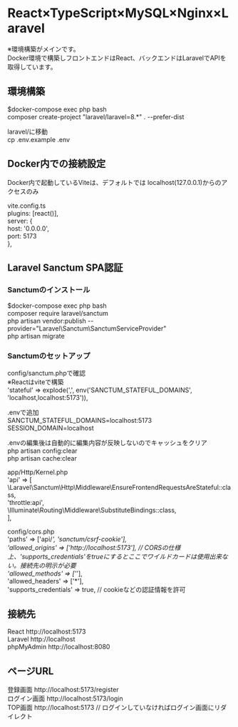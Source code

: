 # React×TypeScript×MySQL×Nginx×Laravel  
※環境構築がメインです。  
Docker環境で構築しフロントエンドはReact、バックエンドはLaravelでAPIを取得しています。  

## 環境構築  
$docker-compose exec php bash  
composer create-project "laravel/laravel=8.*" . --prefer-dist  

laravel/に移動  
cp .env.example .env  

## Docker内での接続設定  
Docker内で起動しているViteは、デフォルトでは localhost(127.0.0.1)からのアクセスのみ  

vite.config.ts  
plugins: [react()],  
  server: {  
    host: '0.0.0.0',  
    port: 5173  
  },  

## Laravel Sanctum SPA認証 
### Sanctumのインストール
$docker-compose exec php bash  
composer require laravel/sanctum  
php artisan vendor:publish --provider="Laravel\Sanctum\SanctumServiceProvider"  
php artisan migrate  

### Sanctumのセットアップ  
config/sanctum.phpで確認  
※Reactはviteで構築  
'stateful' => explode(',', env('SANCTUM_STATEFUL_DOMAINS', 'localhost,localhost:5173')),  

.envで追加  
SANCTUM_STATEFUL_DOMAINS=localhost:5173  
SESSION_DOMAIN=localhost  

.envの編集後は自動的に編集内容が反映しないのでキャッシュをクリア  
php artisan config:clear  
php artisan cache:clear  

app/Http/Kernel.php  
'api' => [  
\Laravel\Sanctum\Http\Middleware\EnsureFrontendRequestsAreStateful::class,  
'throttle:api',  
\Illuminate\Routing\Middleware\SubstituteBindings::class,  
],  

config/cors.php  
'paths' => ['api/*', 'sanctum/csrf-cookie'],  
'allowed_origins' => ['http://localhost:5173'], // CORSの仕様上、'supports_credentials'をtrueにするとここでワイルドカードは使用出来ない。接続先の明示が必要  
'allowed_methods' => ['*'],  
'allowed_headers' => ['*'],  
'supports_credentials' => true, // cookieなどの認証情報を許可  

## 接続先
React http://localhost:5173  
Laravel http://localhost  
phpMyAdmin http://localhost:8080  

## ページURL  
登録画面 http://localhost:5173/register  
ログイン画面  http://localhost:5173/login  
TOP画面  http://localhost:5173 // ログインしていなければログイン画面にリダイレクト
